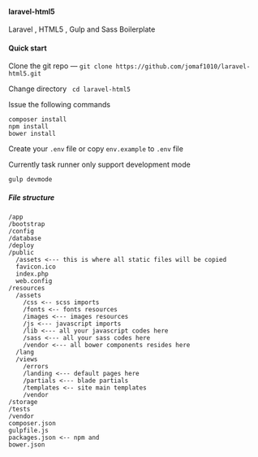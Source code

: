 #### laravel-html5
Laravel , HTML5 , Gulp and Sass Boilerplate


#### Quick start

Clone the git repo — ```git clone https://github.com/jomaf1010/laravel-html5.git```

Change directory ``` cd laravel-html5```

Issue the following commands
```
composer install
npm install
bower install
```
Create your ```.env``` file or copy ```env.example``` to ```.env``` file


Currently task runner only support development mode

```
gulp devmode
```

##### File structure
```
/app
/bootstrap
/config
/database
/deploy
/public
  /assets <--- this is where all static files will be copied
  favicon.ico
  index.php
  web.config
/resources
  /assets
    /css <-- scss imports
    /fonts <-- fonts resources
    /images <--- images resources
    /js <--- javascript imports 
    /lib <--- all your javascript codes here
    /sass <--- all your sass codes here
    /vendor <--- all bower components resides here
  /lang
  /views
    /errors
    /landing <--- default pages here
    /partials <--- blade partials
    /templates <-- site main templates
    /vendor
/storage
/tests
/vendor
composer.json
gulpfile.js
packages.json <-- npm and 
bower.json
```
  




